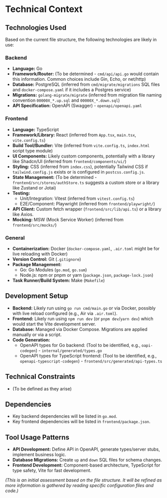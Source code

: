 # Technical Context

## Technologies Used

Based on the current file structure, the following technologies are likely in use:

### Backend
- **Language:** Go
- **Framework/Router:** (To be determined - `cmd/api/api.go` would contain this information. Common choices include Gin, Echo, or net/http)
- **Database:** PostgreSQL (inferred from `cmd/migrate/migrations` SQL files and `docker-compose.yaml` if it includes a Postgres service)
- **Migrations:** `golang-migrate/migrate` (inferred from migration file naming convention `00000X_*.up.sql` and `00000X_*.down.sql`)
- **API Specification:** OpenAPI (Swagger) - `openapi/openapi.yaml`

### Frontend
- **Language:** TypeScript
- **Framework/Library:** React (inferred from `App.tsx`, `main.tsx`, `vite.config.ts`)
- **Build Tool/Bundler:** Vite (inferred from `vite.config.ts`, `index.html` script type module)
- **UI Components:** Likely custom components, potentially with a library like Shadcn/UI (inferred from `frontend/components/ui/`)
- **Styling:** CSS (inferred from `index.css`), potentially Tailwind CSS if `tailwind.config.js` exists or is configured in `postcss.config.js`.
- **State Management:** (To be determined - `frontend/src/stores/authStore.ts` suggests a custom store or a library like Zustand or Jotai)
- **Testing:**
    - Unit/Integration: Vitest (inferred from `vitest.config.ts`)
    - E2E/Component: Playwright (inferred from `frontend/playwright/`)
- **API Client:** Custom fetch wrapper (`frontend/src/lib/api.ts`) or a library like Axios.
- **Mocking:** MSW (Mock Service Worker) (inferred from `frontend/src/mocks/`)

### General
- **Containerization:** Docker (`docker-compose.yaml`, `.air.toml` might be for live reloading with Docker)
- **Version Control:** Git (`.gitignore`)
- **Package Management:**
    - Go: Go Modules (`go.mod`, `go.sum`)
    - Node.js: npm or pnpm or yarn (`package.json`, `package-lock.json`)
- **Task Runner/Build System:** Make (`Makefile`)

## Development Setup

- **Backend:** Likely run using `go run cmd/main.go` or via Docker, possibly with live reload configured (e.g., Air via `.air.toml`).
- **Frontend:** Likely run using `npm run dev` (or `pnpm dev`/`yarn dev`) which would start the Vite development server.
- **Database:** Managed via Docker Compose. Migrations are applied manually or via a script.
- **Code Generation:**
    - OpenAPI types for Go backend: (Tool to be identified, e.g., `oapi-codegen`) - `internal/generated/types.go`
    - OpenAPI types for TypeScript frontend: (Tool to be identified, e.g., `openapi-typescript-codegen`) - `frontend/src/generated/api-types.ts`

## Technical Constraints

- (To be defined as they arise)

## Dependencies

- Key backend dependencies will be listed in `go.mod`.
- Key frontend dependencies will be listed in `frontend/package.json`.

## Tool Usage Patterns

- **API Development:** Define API in OpenAPI, generate types/server stubs, implement business logic.
- **Database Migrations:** Create `up` and `down` SQL files for schema changes.
- **Frontend Development:** Component-based architecture, TypeScript for type safety, Vite for fast development.

*(This is an initial assessment based on the file structure. It will be refined as more information is gathered by reading specific configuration files and code.)*
